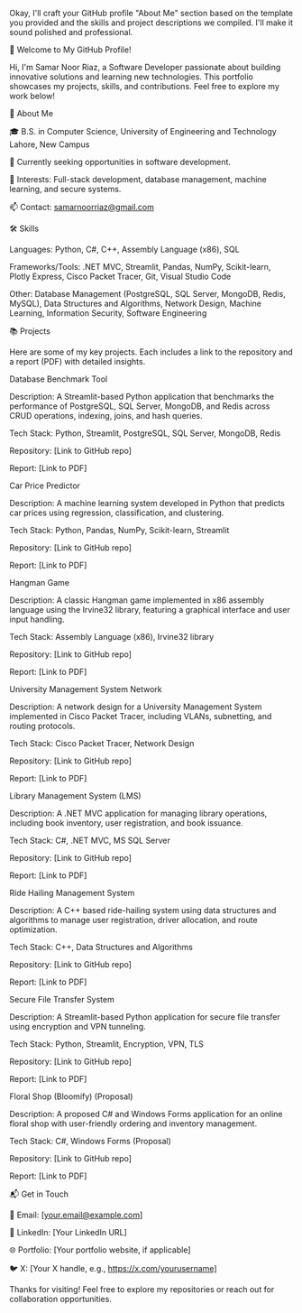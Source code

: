 
Okay, I'll craft your GitHub profile "About Me" section based on the template you provided and the skills and project descriptions we compiled. I'll make it sound polished and professional.

👋 Welcome to My GitHub Profile!

Hi, I'm Samar Noor Riaz, a Software Developer passionate about building innovative solutions and learning new technologies. This portfolio showcases my projects, skills, and contributions. Feel free to explore my work below!

🚀 About Me

🎓 B.S. in Computer Science, University of Engineering and Technology Lahore, New Campus 





💼 Currently seeking opportunities in software development.

🌟 Interests: Full-stack development, database management, machine learning, and secure systems.

📫 Contact: samarnoorriaz@gmail.com

🛠️ Skills

Languages: Python, C#, C++, Assembly Language (x86), SQL

Frameworks/Tools: .NET MVC, Streamlit, Pandas, NumPy, Scikit-learn, Plotly Express, Cisco Packet Tracer, Git, Visual Studio Code

Other: Database Management (PostgreSQL, SQL Server, MongoDB, Redis, MySQL), Data Structures and Algorithms, Network Design, Machine Learning, Information Security, Software Engineering

📚 Projects

Here are some of my key projects. Each includes a link to the repository and a report (PDF) with detailed insights.

Database Benchmark Tool

Description: A Streamlit-based Python application that benchmarks the performance of PostgreSQL, SQL Server, MongoDB, and Redis across CRUD operations, indexing, joins, and hash queries. 



Tech Stack: Python, Streamlit, PostgreSQL, SQL Server, MongoDB, Redis

Repository: [Link to GitHub repo]

Report: [Link to PDF]

Car Price Predictor

Description: A machine learning system developed in Python that predicts car prices using regression, classification, and clustering. 


Tech Stack: Python, Pandas, NumPy, Scikit-learn, Streamlit

Repository: [Link to GitHub repo]

Report: [Link to PDF]

Hangman Game

Description: A classic Hangman game implemented in x86 assembly language using the Irvine32 library, featuring a graphical interface and user input handling. 



Tech Stack: Assembly Language (x86), Irvine32 library

Repository: [Link to GitHub repo]

Report: [Link to PDF]

University Management System Network

Description: A network design for a University Management System implemented in Cisco Packet Tracer, including VLANs, subnetting, and routing protocols. 



Tech Stack: Cisco Packet Tracer, Network Design

Repository: [Link to GitHub repo]

Report: [Link to PDF]

Library Management System (LMS)

Description: A .NET MVC application for managing library operations, including book inventory, user registration, and book issuance. 


Tech Stack: C#, .NET MVC, MS SQL Server

Repository: [Link to GitHub repo]

Report: [Link to PDF]

Ride Hailing Management System

Description: A C++ based ride-hailing system using data structures and algorithms to manage user registration, driver allocation, and route optimization. 

Tech Stack: C++, Data Structures and Algorithms

Repository: [Link to GitHub repo]

Report: [Link to PDF]

Secure File Transfer System

Description: A Streamlit-based Python application for secure file transfer using encryption and VPN tunneling. 

Tech Stack: Python, Streamlit, Encryption, VPN, TLS

Repository: [Link to GitHub repo]

Report: [Link to PDF]

Floral Shop (Bloomify)  (Proposal)

Description: A proposed C# and Windows Forms application for an online floral shop with user-friendly ordering and inventory management. 


Tech Stack: C#, Windows Forms (Proposal)

Repository: [Link to GitHub repo]

Report: [Link to PDF]

📬 Get in Touch

📧 Email: [your.email@example.com]

🔗 LinkedIn: [Your LinkedIn URL]

🌐 Portfolio: [Your portfolio website, if applicable]

🐦 X: [Your X handle, e.g., https://x.com/yourusername]

Thanks for visiting! Feel free to explore my repositories or reach out for collaboration opportunities.

